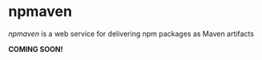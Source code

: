 # npmaven

*npmaven* is a web service for delivering npm packages as Maven artifacts

**COMING SOON!**